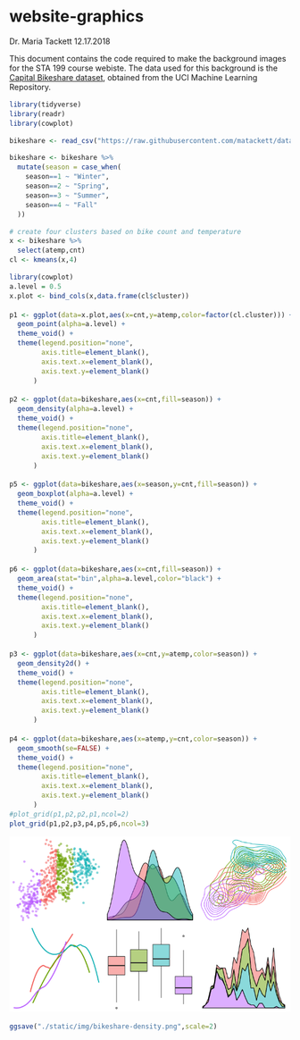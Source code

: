 website-graphics
================
Dr. Maria Tackett
12.17.2018

This document contains the code required to make the background images for the STA 199 course webiste. The data used for this background is the [Capital Bikeshare dataset](https://archive.ics.uci.edu/ml/datasets/bike+sharing+dataset), obtained from the UCI Machine Learning Repository.

``` r
library(tidyverse)
library(readr)
library(cowplot)
```

``` r
bikeshare <- read_csv("https://raw.githubusercontent.com/matackett/data/master/capital-bikeshare.csv")                          
```

``` r
bikeshare <- bikeshare %>%
  mutate(season = case_when(
    season==1 ~ "Winter",
    season==2 ~ "Spring",
    season==3 ~ "Summer",
    season==4 ~ "Fall"
  ))
```

``` r
# create four clusters based on bike count and temperature
x <- bikeshare %>%
  select(atemp,cnt)
cl <- kmeans(x,4)
```

``` r
library(cowplot)
a.level = 0.5
x.plot <- bind_cols(x,data.frame(cl$cluster))

p1 <- ggplot(data=x.plot,aes(x=cnt,y=atemp,color=factor(cl.cluster))) +
  geom_point(alpha=a.level) +
  theme_void() +
  theme(legend.position="none",
        axis.title=element_blank(),
        axis.text.x=element_blank(),
        axis.text.y=element_blank()
      )

p2 <- ggplot(data=bikeshare,aes(x=cnt,fill=season)) +
  geom_density(alpha=a.level) +
  theme_void() +
  theme(legend.position="none",
        axis.title=element_blank(),
        axis.text.x=element_blank(),
        axis.text.y=element_blank()
      )

p5 <- ggplot(data=bikeshare,aes(x=season,y=cnt,fill=season)) +
  geom_boxplot(alpha=a.level) +
  theme_void() +
  theme(legend.position="none",
        axis.title=element_blank(),
        axis.text.x=element_blank(),
        axis.text.y=element_blank()
      )

p6 <- ggplot(data=bikeshare,aes(x=cnt,fill=season)) +
  geom_area(stat="bin",alpha=a.level,color="black") +
  theme_void() +
  theme(legend.position="none",
        axis.title=element_blank(),
        axis.text.x=element_blank(),
        axis.text.y=element_blank()
      )

p3 <- ggplot(data=bikeshare,aes(x=cnt,y=atemp,color=season)) +
  geom_density2d() +
  theme_void() +
  theme(legend.position="none",
        axis.title=element_blank(),
        axis.text.x=element_blank(),
        axis.text.y=element_blank()
      )

p4 <- ggplot(data=bikeshare,aes(x=atemp,y=cnt,color=season)) +
  geom_smooth(se=FALSE) +
  theme_void() +
  theme(legend.position="none",
        axis.title=element_blank(),
        axis.text.x=element_blank(),
        axis.text.y=element_blank()
      )
#plot_grid(p1,p2,p2,p1,ncol=2)
plot_grid(p1,p2,p3,p4,p5,p6,ncol=3)
```

![](website-graphics_files/figure-markdown_github/cluster-plot-1.png)

``` r
ggsave("./static/img/bikeshare-density.png",scale=2)
```
